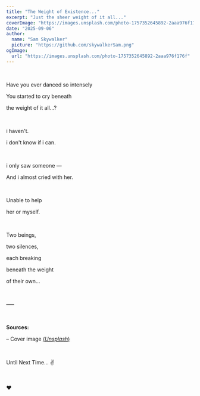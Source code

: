 ```yaml
---
title: "The Weight of Existence..."
excerpt: "Just the sheer weight of it all..."
coverImage: "https://images.unsplash.com/photo-1757352645892-2aaa976f176f"
date: "2025-09-06"
author:
  name: "Sam Skywalker"
  picture: "https://github.com/skywalkerSam.png"
ogImage:
  url: "https://images.unsplash.com/photo-1757352645892-2aaa976f176f"
---
```


&nbsp;

Have you ever danced so intensely

You started to cry beneath

the weight of it all...?

&nbsp;

i haven't.

i don't know if i can.

&nbsp;

i only saw someone —

And i almost cried with her.

&nbsp;

Unable to help

her or myself.

&nbsp;

Two beings,

two silences,

each breaking

beneath the weight

of their own...

&nbsp;

–––

&nbsp;

**Sources:**

– Cover image [(_Unsplash_)](https://unsplash.com/@skywalkersam)

<!-- – Cover image [(_Unsplash_)](https://unsplash.com/photos/ZmuCq75seQY) -->

&nbsp;

Until Next Time... ✌️

&nbsp;

❤️

&nbsp;
